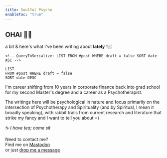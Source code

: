 ```yaml
---
title: Soulful Psyche
enableToc: "true"
---
```

## OHAI 👋🏼 
a bit 
& here's what I've been writing about **lately** 👇🏼

```
<!-- QueryToSerialize: LIST FROM #post WHERE draft = false SORT date ASC -->
```

```dataview
LIST
FROM #post WHERE draft = false
SORT date DESC
```
I'm career shifting from 10 years in corporate finance back into grad school for my second Master's degree and a career as a Psychotherapist.

The writings here will be psychological in nature and focus primarily on the intersection of Psychotherapy and Spirituality (and by Spiritual, I mean it broadly speaking), with rabbit trails from current research and literature that strike my fancy and I want to tell you about =)

☕️ *I have tea; come sit*

Need to contact me?  
Find me on [Mastodon](https://mstdn.games/@craftykraken)  
or just [drop me a message](https://letterbird.co/heyraeh)





